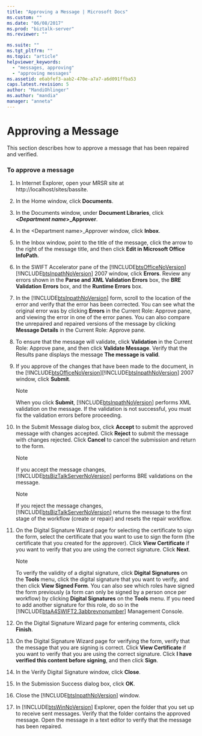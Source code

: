```yaml
---
title: "Approving a Message | Microsoft Docs"
ms.custom: ""
ms.date: "06/08/2017"
ms.prod: "biztalk-server"
ms.reviewer: ""

ms.suite: ""
ms.tgt_pltfrm: ""
ms.topic: "article"
helpviewer_keywords: 
  - "messages, approving"
  - "approving messages"
ms.assetid: e6abfef3-aab2-470e-a7a7-a6d091ffba53
caps.latest.revision: 5
author: "MandiOhlinger"
ms.author: "mandia"
manager: "anneta"
---
```

# Approving a Message
This section describes how to approve a message that has been repaired and verified.  
  
### To approve a message  
  
1.  In Internet Explorer, open your MRSR site at http://localhost/sites/bassite.  
  
2.  In the Home window, click **Documents**.  
  
3.  In the Documents window, under **Document Libraries**, click **\<*Department name*\>_Approver**.  
  
4.  In the \<Department name\>_Approver window, click **Inbox**.  
  
5.  In the Inbox window, point to the title of the message, click the arrow to the right of the message title, and then click **Edit in Microsoft Office InfoPath**.  
  
6.  In the SWIFT Accelerator pane of the [!INCLUDE[btsOfficeNoVersion](../../includes/btsofficenoversion-md.md)][!INCLUDE[btsInpathNoVersion](../../includes/btsinpathnoversion-md.md)] 2007 window, click **Errors**. Review any errors shown in the **Parse and XML Validation Errors** box, the **BRE Validation Errors** box, and the **Runtime Errors** box.  
  
7.  In the [!INCLUDE[btsInpathNoVersion](../../includes/btsinpathnoversion-md.md)] form, scroll to the location of the error and verify that the error has been corrected. You can see what the original error was by clicking **Errors** in the Current Role: Approve pane, and viewing the error in one of the error panes. You can also compare the unrepaired and repaired versions of the message by clicking **Message Details** in the Current Role: Approve pane.  
  
8.  To ensure that the message will validate, click **Validation** in the Current Role: Approve pane, and then click **Validate Message**. Verify that the Results pane displays the message **The message is valid**.  
  
9. If you approve of the changes that have been made to the document, in the [!INCLUDE[btsOfficeNoVersion](../../includes/btsofficenoversion-md.md)][!INCLUDE[btsInpathNoVersion](../../includes/btsinpathnoversion-md.md)] 2007 window, click **Submit**.  
  
    > [!NOTE]
    >  When you click **Submit**, [!INCLUDE[btsInpathNoVersion](../../includes/btsinpathnoversion-md.md)] performs XML validation on the message. If the validation is not successful, you must fix the validation errors before proceeding.  
  
10. In the Submit Message dialog box, click **Accept** to submit the approved message with changes accepted. Click **Reject** to submit the message with changes rejected. Click **Cancel** to cancel the submission and return to the form.  
  
    > [!NOTE]
    >  If you accept the message changes, [!INCLUDE[btsBizTalkServerNoVersion](../../includes/btsbiztalkservernoversion-md.md)] performs BRE validations on the message.  
  
    > [!NOTE]
    >  If you reject the message changes, [!INCLUDE[btsBizTalkServerNoVersion](../../includes/btsbiztalkservernoversion-md.md)] returns the message to the first stage of the workflow (create or repair) and resets the repair workflow.  
  
11. On the Digital Signature Wizard page for selecting the certificate to sign the form, select the certificate that you want to use to sign the form (the certificate that you created for the approver). Click **View Certificate** if you want to verify that you are using the correct signature. Click **Next**.  
  
    > [!NOTE]
    >  To verify the validity of a digital signature, click **Digital Signatures** on the **Tools** menu, click the digital signature that you want to verify, and then click **View Signed Form**. You can also see which roles have signed the form previously (a form can only be signed by a person once per workflow) by clicking **Digital Signatures** on the **Tools** menu. If you need to add another signature for this role, do so in the [!INCLUDE[btaA4SWIFT2.3abbrevnonumber](../../includes/btaa4swift2-3abbrevnonumber-md.md)] Management Console.  
  
12. On the Digital Signature Wizard page for entering comments, click **Finish**.  
  
13. On the Digital Signature Wizard page for verifying the form, verify that the message that you are signing is correct. Click **View Certificate** if you want to verify that you are using the correct signature. Click **I have verified this content before signing**, and then click **Sign**.  
  
14. In the Verify Digital Signature window, click **Close**.  
  
15. In the Submission Success dialog box, click **OK**.  
  
16. Close the [!INCLUDE[btsInpathNoVersion](../../includes/btsinpathnoversion-md.md)] window.  
  
17. In [!INCLUDE[btsWinNoVersion](../../includes/btswinnoversion-md.md)] Explorer, open the folder that you set up to receive sent messages. Verify that the folder contains the approved message. Open the message in a text editor to verify that the message has been repaired.